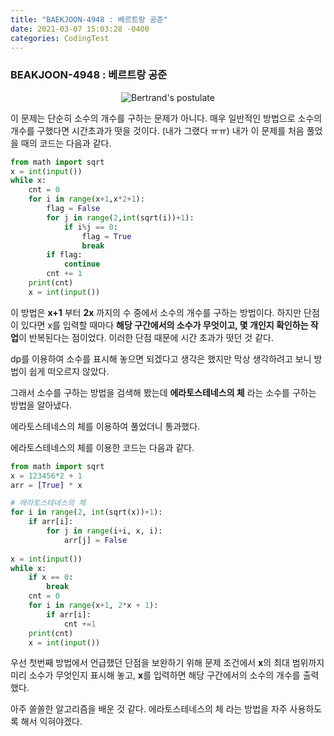 ```yaml
---
title: "BAEKJOON-4948 : 베르트랑 공준"
date: 2021-03-07 15:03:28 -0400
categories: CodingTest
---
```


### BEAKJOON-4948 : 베르트랑 공준
<center><img alt="Bertrand's postulate" src="./baekjoon/baek-4948-베르트랑_공준.png"></center>



이 문제는 단순히 소수의 개수를 구하는 문제가 아니다.
매우 일반적인 방법으로 소수의 개수를 구했다면 시간초과가 떳을 것이다. (내가 그랬다 ㅠㅠ)
내가 이 문제를 처음 풀었을 때의 코드는 다음과 같다.

```python
from math import sqrt
x = int(input())
while x:
    cnt = 0
    for i in range(x+1,x*2+1):
        flag = False
        for j in range(2,int(sqrt(i))+1):
            if i%j == 0:
                flag = True
                break
        if flag:
            continue
        cnt += 1
    print(cnt)
    x = int(input())
```

이 방법은 **x+1** 부터 **2x** 까지의 수 중에서 소수의 개수를 구하는 방법이다. 하지만 단점이 있다면 x를 입력할 때마다 **해당 구간에서의 소수가 무엇이고, 몇 개인지 확인하는 작업**이 반복된다는 점이었다. 이러한 단점 때문에 시간 초과가 떳던 것 같다.

dp를 이용하여 소수를 표시해 놓으면 되겠다고 생각은 했지만 막상 생각하려고 보니 방법이 쉽게 떠오르지 않았다.

그래서 소수를 구하는 방법을 검색해 봤는데 **에라토스테네스의 체** 라는 소수를 구하는 방법을 알아냈다.

에라토스테네스의 체를 이용하여 풀었더니 통과했다.

에라토스테네스의 체를 이용한 코드는 다음과 같다.

```python
from math import sqrt
x = 123456*2 + 1
arr = [True] * x

# 에라토스테네스의 체
for i in range(2, int(sqrt(x))+1):
    if arr[i]:
        for j in range(i+i, x, i):
            arr[j] = False
            
x = int(input())
while x:
    if x == 0:
        break
    cnt = 0
    for i in range(x+1, 2*x + 1):
        if arr[i]:
            cnt +=1
    print(cnt)
    x = int(input())
```

우선 첫번째 방법에서 언급했던 단점을 보완하기 위해 문제 조건에서 **x**의 최대 범위까지 미리 소수가 무엇인지 표시해 놓고, **x**를 입력하면 해당 구간에서의 소수의 개수를 출력했다.



아주 쏠쏠한 알고리즘을 배운 것 같다. 에라토스테네스의 체 라는 방법을 자주 사용하도록 해서 익혀야겠다.